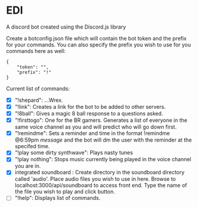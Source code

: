 # EDI
A discord bot created using the Discord.js library

Create a botconfig.json file which will contain the bot token and the prefix for your commands. You can also specify the prefix you wish to use for you commands here as well:

```
{
    "token": "",
    "prefix": "!"
}
```

Current list of commands:


- [x] "!shepard":   ...Wrex.
- [x] "!link": Creates a link for the bot to be added to other servers.
- [x] "!8ball": Gives a magic 8 ball response to a questions asked.
- [x] "!firsttogo": One for the BR gamers. Generates a list of everyone in the same voice channel as you and will predict who will go down first.
- [x] "!remindme": Sets a reminder and time in the format !remindme @6:59pm *message* and the bot will dm the user with the reminder at the specifed time.
- [x] "!play some dirty synthwave": Plays nasty tunes 
- [x] "!play nothing": Stops music currently being played in the voice channel you are in.
- [x] integrated soundboard : Create directory in the soundboard directory called 'audio'. Place audio files you wish to use in here. Browse to localhost:3000/api/soundboard to access front end. Type the name of the file you wish to play and click button.
- [ ] "!help": Displays list of commands.
